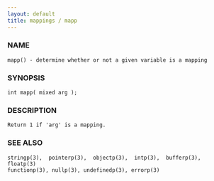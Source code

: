 ```yaml
---
layout: default
title: mappings / mapp
---
```






### NAME
    mapp() - determine whether or not a given variable is a mapping


### SYNOPSIS
    int mapp( mixed arg );


### DESCRIPTION
    Return 1 if 'arg' is a mapping.


### SEE ALSO
    stringp(3),  pointerp(3),  objectp(3),  intp(3),  bufferp(3), floatp(3)
    functionp(3), nullp(3), undefinedp(3), errorp(3)



